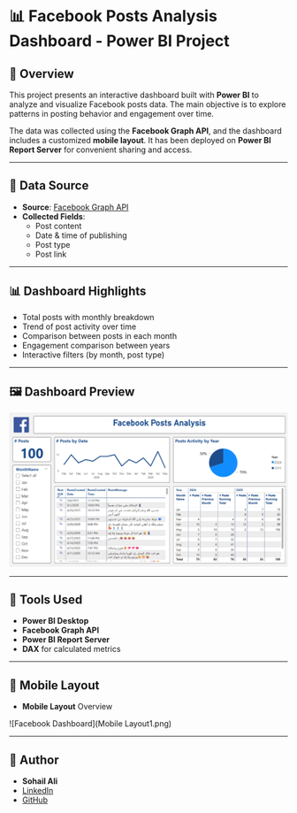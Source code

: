 # 📊 Facebook Posts Analysis Dashboard - Power BI Project

## 📌 Overview

This project presents an interactive dashboard built with **Power BI** to analyze and visualize Facebook posts data. 
The main objective is to explore patterns in posting behavior and engagement over time.

The data was collected using the **Facebook Graph API**, and the dashboard includes a customized **mobile layout**. 
It has been deployed on **Power BI Report Server** for convenient sharing and access.

---

## 📂 Data Source

- **Source**: [Facebook Graph API](https://developers.facebook.com/docs/graph-api)
- **Collected Fields**:
  - Post content
  - Date & time of publishing
  - Post type
  - Post link

---

## 📊 Dashboard Highlights

- Total posts with monthly breakdown
- Trend of post activity over time
- Comparison between posts in each month
- Engagement comparison between years
- Interactive filters (by month, post type)

---

## 🖼 Dashboard Preview

![Facebook Dashboard](Dashboard.png)

---

## 🧰 Tools Used

- **Power BI Desktop**
- **Facebook Graph API**
- **Power BI Report Server**
- **DAX** for calculated metrics

---

## 🔗 Mobile Layout

- **Mobile Layout** Overview
  
![Facebook Dashboard](Mobile Layout1.png)

---

## 📣 Author

- **Sohail Ali**
- [LinkedIn](https://linkedin.com/in/sohail-ali-8b626128a)
- [GitHub](https://github.com/asohail20a)
